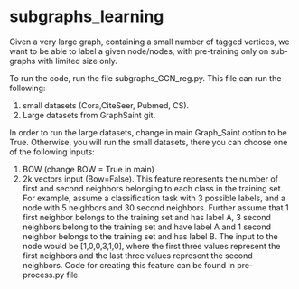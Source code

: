 # subgraphs_learning

Given a very large graph, containing a small number of tagged vertices, we want to be able to label a given node/nodes,
with pre-training only on sub-graphs with limited size only.

To run the code, run the file subgraphs_GCN_reg.py.
This file can run the following:
1. small datasets (Cora,CiteSeer, Pubmed, CS). 
2.  Large datasets from GraphSaint git.

In order to run the large datasets, change in main Graph_Saint option to be True.
Otherwise, you will run the small datasets, there you can choose one of the following inputs:
1. BOW (change BOW = True in main)
2. 2k vectors input (Bow=False).
 This feature represents the number of first and second neighbors belonging to each class in the training set. For example, assume a classification task with 3 possible labels, and a node with 5 neighbors and 30 second neighbors. Further assume that 1 first neighbor belongs to the training set and has label A, 3 second neighbors belong to the training set and have label A and 1 second neighbor belongs to the training
set and has label B. The input to the node would be [1,0,0,3,1,0],
where the first three values represent the first neighbors and the last three values represent the second neighbors.
Code for creating this feature can be found in pre-process.py file.
